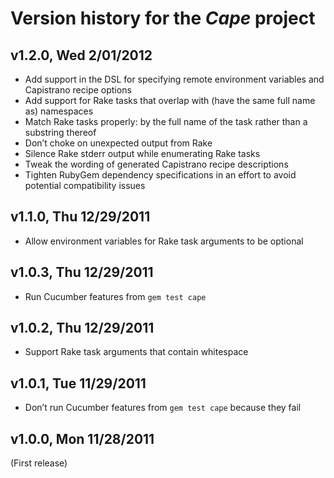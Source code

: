 # Version history for the _Cape_ project

## <a name="v1.2.0"></a>v1.2.0, Wed 2/01/2012

* Add support in the DSL for specifying remote environment variables and Capistrano recipe options
* Add support for Rake tasks that overlap with (have the same full name as) namespaces
* Match Rake tasks properly: by the full name of the task rather than a substring thereof
* Don’t choke on unexpected output from Rake
* Silence Rake stderr output while enumerating Rake tasks
* Tweak the wording of generated Capistrano recipe descriptions
* Tighten RubyGem dependency specifications in an effort to avoid potential compatibility issues

## <a name="v1.1.0"></a>v1.1.0, Thu 12/29/2011

* Allow environment variables for Rake task arguments to be optional

## <a name="v1.0.3"></a>v1.0.3, Thu 12/29/2011

* Run Cucumber features from `gem test cape`

## <a name="v1.0.2"></a>v1.0.2, Thu 12/29/2011

* Support Rake task arguments that contain whitespace

## <a name="v1.0.1"></a>v1.0.1, Tue 11/29/2011

* Don’t run Cucumber features from `gem test cape` because they fail

## <a name="v1.0.0"></a>v1.0.0, Mon 11/28/2011

(First release)
